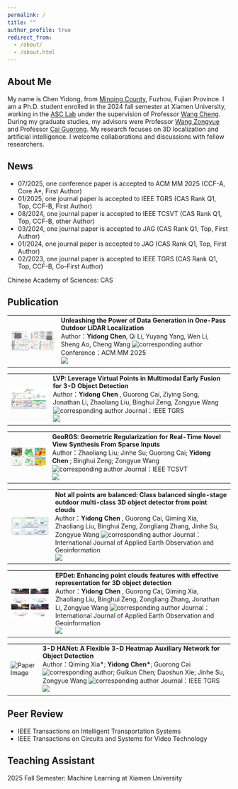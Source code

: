 ```yaml
---
permalink: /
title: ""
author_profile: true
redirect_from: 
  - /about/
  - /about.html
---
```



About Me
------
My name is Chen Yidong, from [Minqing County](https://baike.baidu.com/item/%E9%97%BD%E6%B8%85%E5%8E%BF/3449787), Fuzhou, Fujian Province. I am a Ph.D. student enrolled in the 2024 fall semester at Xiamen University, working in the [ASC Lab](https://asc.xmu.edu.cn/) under the supervision of Professor [Wang Cheng](https://asc.xmu.edu.cn/t/wangcheng). During my graduate studies, my advisors were Professor [Wang Zongyue](https://cec.jmu.edu.cn/info/1008/4200.htm) and Professor [Cai Guorong](https://cec.jmu.edu.cn/info/1008/4123.htm). My research focuses on 3D localization and artificial intelligence. I welcome collaborations and discussions with fellow researchers.


News
------
- 07/2025, one conference paper is accepted to ACM MM 2025 (CCF-A, Core A*, First Author)
- 01/2025, one journal paper is accepted to IEEE TGRS (CAS Rank Q1, Top, CCF-B, First Author)
- 08/2024, one journal paper is accepted to IEEE TCSVT (CAS Rank Q1, Top, CCF-B, other Author)
- 03/2024, one journal paper is accepted to JAG (CAS Rank Q1, Top, First Author)
- 01/2024, one journal paper is accepted to JAG (CAS Rank Q1, Top, First Author)
- 02/2023, one journal paper is accepted to IEEE TGRS (CAS Rank Q1, Top, CCF-B, Co-First Author)

Chinese Academy of Sciences: CAS


Publication
------
<table>
<tr>
<td>
<img src="https://raw.githubusercontent.com/Eaton2022/Eaton2022.github.io/master/mm.png" alt="Paper Image" width="200"/>
</td>
<td>
<strong>Unleashing the Power of Data Generation in One-Pass Outdoor LiDAR Localization</strong><br>
Author：<strong>Yidong Chen</strong>, Qi Li, Yuyang Yang, Wen Li, Sheng Ao, Cheng Wang <img src="https://upload.wikimedia.org/wikipedia/commons/4/4e/Mail_%28iOS%29.svg" width="16" alt="corresponding author"/> <br>
Conference：ACM MM 2025<br>
<a href="PDF链接地址">
<img src="https://img.shields.io/badge/PDF-Download-red?logo=adobeacrobatreader">
</a>
</td>
</tr>
</table>

<table>
<tr>
<td>
<img src="https://raw.githubusercontent.com/Eaton2022/Eaton2022.github.io/master/lvp.png" alt="Paper Image" width="250"/>
</td>
<td>
<strong> LVP: Leverage Virtual Points in Multimodal Early Fusion for 3-D Object Detection</strong><br>
Author：<strong>Yidong Chen</strong> , Guorong Cai, Ziying Song, Jonathan Li, Zhaoliang Liu, Binghui Zeng, Zongyue Wang <img src="https://upload.wikimedia.org/wikipedia/commons/4/4e/Mail_%28iOS%29.svg" width="16" alt="corresponding author"/>
Journal：IEEE TGRS<br>
<a href="https://uwaterloo.ca/geospatial-intelligence/sites/default/files/uploads/documents/lvp_leverage_virtual_points_in_multimodal_early_fusion_for_3-d_object_detection.pdf">
<img src="https://img.shields.io/badge/PDF-Download-red?logo=adobeacrobatreader">
</a>
</td>
</tr>
</table>


<table>
<tr>
<td>
<img src="https://raw.githubusercontent.com/Eaton2022/Eaton2022.github.io/master/zl.png" alt="Paper Image" width="220"/>
</td>
<td>
<strong> GeoRGS: Geometric Regularization for Real-Time Novel View Synthesis From Sparse Inputs </strong><br>
Author：Zhaoliang Liu; Jinhe Su; Guorong Cai; <strong>Yidong Chen</strong> ; Binghui Zeng; Zongyue Wang <img src="https://upload.wikimedia.org/wikipedia/commons/4/4e/Mail_%28iOS%29.svg" width="16" alt="corresponding author"/>
Journal：IEEE TCSVT<br>
<a href="https://ieeexplore.ieee.org/document/10643132">
<img src="https://img.shields.io/badge/PDF-Download-red?logo=adobeacrobatreader">
</a>
</td>
</tr>
</table>

<table>
<tr>
<td>
<img src="https://raw.githubusercontent.com/Eaton2022/Eaton2022.github.io/master/cbssd.png" alt="Paper Image" width="420"/>
</td>
<td>
<strong> Not all points are balanced: Class balanced single-stage outdoor multi-class 3D object detector from point clouds</strong><br>
Author：<strong>Yidong Chen</strong> , Guorong Cai, Qiming Xia, Zhaoliang Liu, Binghui Zeng, Zongliang Zhang, Jinhe Su, Zongyue Wang <img src="https://upload.wikimedia.org/wikipedia/commons/4/4e/Mail_%28iOS%29.svg" width="16" alt="corresponding author"/>
Journal：International Journal of Applied Earth Observation and Geoinformation<br>
<a href="https://www.sciencedirect.com/science/article/pii/S1569843224001201">
<img src="https://img.shields.io/badge/PDF-Download-red?logo=adobeacrobatreader">
</a>
</td>
</tr>
</table>


<table>
<tr>
<td>
<img src="https://raw.githubusercontent.com/Eaton2022/Eaton2022.github.io/master/epdet.png" alt="Paper Image" width="430"/>
</td>
<td>
<strong> EPDet: Enhancing point clouds features with effective representation for 3D object detection </strong><br>
Author：<strong>Yidong Chen</strong> ,  Guorong Cai, Qiming Xia, Zhaoliang Liu, Binghui Zeng, Zongliang Zhang, Jonathan Li, Zongyue Wang <img src="https://upload.wikimedia.org/wikipedia/commons/4/4e/Mail_%28iOS%29.svg" width="16" alt="corresponding author"/>
Journal：International Journal of Applied Earth Observation and Geoinformation<br>
<a href="https://www.sciencedirect.com/science/article/pii/S1569843224000426">
<img src="https://img.shields.io/badge/PDF-Download-red?logo=adobeacrobatreader">
</a>
</td>
</tr>
</table>


<table>
<tr>
<td>
<img src="https://raw.githubusercontent.com/Eaton2022/Eaton2022.github.io/master/3hhanet.png" alt="Paper Image" width="430"/>
</td>
<td>
<strong> 3-D HANet: A Flexible 3-D Heatmap Auxiliary Network for Object Detection </strong><br>
Author：Qiming Xia*; <strong>Yidong Chen*</strong>; Guorong Cai<img src="https://upload.wikimedia.org/wikipedia/commons/4/4e/Mail_%28iOS%29.svg" width="16" alt="corresponding author"/>; Guikun Chen; Daoshun Xie; Jinhe Su, Zongyue Wang <img src="https://upload.wikimedia.org/wikipedia/commons/4/4e/Mail_%28iOS%29.svg" width="16" alt="corresponding author"/>
Journal：IEEE TGRS<br>
<a href="https://ieeexplore.ieee.org/abstract/document/10056279">
<img src="https://img.shields.io/badge/PDF-Download-red?logo=adobeacrobatreader">
</a>
</td>
</tr>
</table>





Peer Review
------
- IEEE Transactions on Intelligent Transportation Systems
- IEEE Transactions on Circuits and Systems for Video Technology

Teaching Assistant
------
2025 Fall Semester: Machine Learning at Xiamen University  





